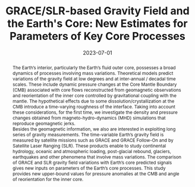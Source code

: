 ---
title: "GRACE/SLR-based Gravity Field and the Earth's Core: New Estimates for Parameters of Key Core Processes"
date: 2023-07-01
authors: "**Lecomte, H.**, Rosat, S., Mandea, M. and Dumberry, M."
publication_types: "1"
abstract: "The Earth’s interior, particularly the Earth’s fluid outer core, possesses a broad dynamics of processes involving mass variations. Theoretical models predict variations of the gravity field at low degrees and at inter-annual / decadal time scales. These include dynamic pressure changes at the Core Mantle Boundary (CMB) associated with core flows reconstructed from geomagnetic observations and reorientation of the inner core controlled by gravitational coupling with the mantle. The hypothetical effects due to some dissolution/crystallization at the CMB introduce a time-varying roughness of the interface. Taking into account these considerations, for the first time, we investigate the density and pressure changes obtained from magneto-hydro-dynamics (MHD) simulations that reproduce geomagnetic jerks. \n\n Besides the geomagnetic information, we also are interested in exploiting long series of gravity measurements. The time-variable Earth’s gravity field is measured by satellite missions such as GRACE and GRACE Follow-On and by Satellite Laser Ranging (SLR). These products enable to study continental hydrology, oceanic and atmospheric loading, post-glacial rebound, glaciers, earthquakes and other phenomena that involve mass variations. The comparison of GRACE and SLR gravity field variations with Earth’s core predicted signals gives new inputs on parameters of the Earth’s core processes. This study provides new upper-bound values for pressure anomalies at the CMB and angle of reorientation for the inner core."
publication: "IUGG 2023 Berlin"
info: ""
doi: "https://doi.org/10.57757/IUGG23-0184​"
note: "(invited speaker)"
folder_name: "iugg2023"
---